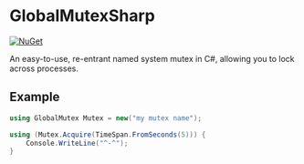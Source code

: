 # GlobalMutexSharp

[![NuGet](https://img.shields.io/nuget/v/GlobalMutexSharp.svg)](https://www.nuget.org/packages/GlobalMutexSharp)

An easy-to-use, re-entrant named system mutex in C#, allowing you to lock across processes.


## Example

```cs
using GlobalMutex Mutex = new("my mutex name");

using (Mutex.Acquire(TimeSpan.FromSeconds(5))) {
    Console.WriteLine("^-^");
}
```
